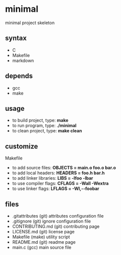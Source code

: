 # minimal

minimal project skeleton

## syntax
- C
- Makefile
- markdown

## depends
- gcc
- make

## usage
- to build project, type: **make**
- to run program, type: **./minimal**
- to clean project, type: **make clean**

## customize
Makefile
- to add source files: **OBJECTS = main.o foo.o bar.o**
- to add local headers: **HEADERS = foo.h bar.h**
- to add linker libraries: **LIBS = -lfoo -lbar**
- to use compiler flags: **CFLAGS = -Wall -Wextra**
- to use linker flags: **LFLAGS = -Wl,--foobar**

## files
- .gitattributes (git) attributes configuration file
- .gitignore (git) ignore configuration file
- CONTRIBUTING.md (git) contributing page
- LICENSE.md (git) license page
- Makefile (make) utility script
- README.md (git) readme page
- main.c (gcc) main source file
